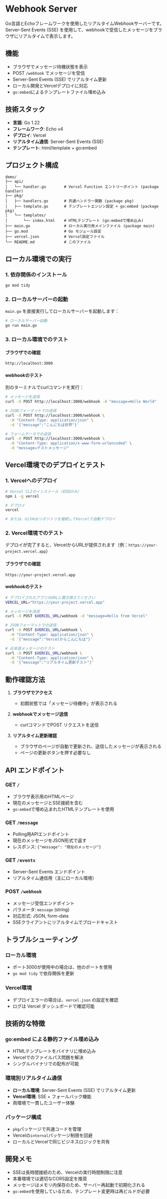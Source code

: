 # Webhook Server

Go言語とEchoフレームワークを使用したリアルタイムWebhookサーバーです。Server-Sent Events (SSE) を使用して、webhookで受信したメッセージをブラウザにリアルタイムで表示します。

## 機能

- ブラウザでメッセージ待機状態を表示
- POST `/webhook` でメッセージを受信
- Server-Sent Events (SSE) でリアルタイム更新
- ローカル開発とVercelデプロイに対応
- `go:embed`によるテンプレートファイル埋め込み

## 技術スタック

- **言語**: Go 1.22
- **フレームワーク**: Echo v4
- **デプロイ**: Vercel
- **リアルタイム通信**: Server-Sent Events (SSE)
- **テンプレート**: html/template + go:embed

## プロジェクト構成

```
demo/
├── api/
│   └── handler.go        # Vercel Function エントリーポイント (package handler)
├── pkg/
│   ├── handlers.go       # 共通ハンドラー関数 (package pkg)
│   ├── template.go       # テンプレートエンジン設定 + go:embed (package pkg)
│   └── templates/
│       └── index.html    # HTMLテンプレート (go:embedで埋め込み)
├── main.go               # ローカル実行用メインファイル (package main)
├── go.mod                # Go モジュール設定
├── vercel.json           # Vercel設定ファイル
└── README.md             # このファイル
```

## ローカル環境での実行

### 1. 依存関係のインストール

```bash
go mod tidy
```

### 2. ローカルサーバーの起動

`main.go` を直接実行してローカルサーバーを起動します：

```bash
# ローカルサーバー起動
go run main.go
```

### 3. ローカル環境でのテスト

#### ブラウザでの確認
```
http://localhost:3000
```

#### webhookのテスト

別のターミナルでcurlコマンドを実行：

```bash
# メッセージを送信
curl -X POST http://localhost:3000/webhook -d "message=Hello World"

# JSONフォーマットでの送信
curl -X POST http://localhost:3000/webhook \
  -H "Content-Type: application/json" \
  -d '{"message":"こんにちは世界"}'

# フォームデータでの送信
curl -X POST http://localhost:3000/webhook \
  -H "Content-Type: application/x-www-form-urlencoded" \
  -d "message=テストメッセージ"
```

## Vercel環境でのデプロイとテスト

### 1. Vercelへのデプロイ

```bash
# Vercel CLIのインストール（初回のみ）
npm i -g vercel

# デプロイ
vercel

# または、GitHubリポジトリを接続してVercelで自動デプロイ
```

### 2. Vercel環境でのテスト

デプロイが完了すると、VercelからURLが提供されます（例：`https://your-project.vercel.app`）

#### ブラウザでの確認
```
https://your-project.vercel.app
```

#### webhookのテスト

```bash
# デプロイされたアプリのURLに置き換えてください
VERCEL_URL="https://your-project.vercel.app"

# メッセージを送信
curl -X POST $VERCEL_URL/webhook -d "message=Hello from Vercel"

# JSONフォーマットでの送信
curl -X POST $VERCEL_URL/webhook \
  -H "Content-Type: application/json" \
  -d '{"message":"Vercelからこんにちは"}'

# 日本語メッセージのテスト
curl -X POST $VERCEL_URL/webhook \
  -H "Content-Type: application/json" \
  -d '{"message":"リアルタイム更新テスト"}'
```

## 動作確認方法

1. **ブラウザでアクセス**
   - 初期状態では「メッセージ待機中」が表示される

2. **webhookでメッセージ送信**
   - curlコマンドでPOST リクエストを送信

3. **リアルタイム更新確認**
   - ブラウザのページが自動で更新され、送信したメッセージが表示される
   - ページの更新ボタンを押す必要なし

## API エンドポイント

### GET `/`
- ブラウザ表示用のHTMLページ
- 現在のメッセージとSSE接続を含む
- `go:embed`で埋め込まれたHTMLテンプレートを使用

### GET `/message`
- Polling用APIエンドポイント
- 現在のメッセージをJSON形式で返す
- レスポンス: `{"message": "現在のメッセージ"}`

### GET `/events`
- Server-Sent Events エンドポイント
- リアルタイム通信用（主にローカル環境）

### POST `/webhook`
- メッセージ受信エンドポイント
- パラメータ: `message` (string)
- 対応形式: JSON, form-data
- SSEクライアントにリアルタイムでブロードキャスト

## トラブルシューティング

### ローカル環境
- ポート3000が使用中の場合は、他のポートを使用
- `go mod tidy` で依存関係を更新

### Vercel環境
- デプロイエラーの場合は、`vercel.json` の設定を確認
- ログは Vercel ダッシュボードで確認可能

## 技術的な特徴

### go:embed による静的ファイル埋め込み
- HTMLテンプレートをバイナリに埋め込み
- Vercelでのファイルパス問題を解決
- シングルバイナリでの配布が可能

### 環境別リアルタイム通信
- **ローカル環境**: Server-Sent Events (SSE) でリアルタイム更新
- **Vercel環境**: SSE + フォールバック機能
- 両環境で一貫したユーザー体験

### パッケージ構成
- `pkg`パッケージで共通コードを管理
- Vercelの`internal`パッケージ制限を回避
- ローカルとVercelで同じビジネスロジックを共有

## 開発メモ

- SSEは長時間接続のため、Vercelの実行時間制限に注意
- 本番環境では適切なCORS設定を推奨
- メッセージはメモリ内保存のため、サーバー再起動で初期化される
- `go:embed`を使用しているため、テンプレート変更時は再ビルドが必要